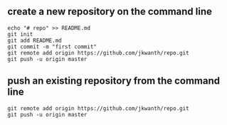 ## create a new repository on the command line

```
echo "# repo" >> README.md
git init
git add README.md
git commit -m "first commit"
git remote add origin https://github.com/jkwanth/repo.git
git push -u origin master
```

## push an existing repository from the command line

```
git remote add origin https://github.com/jkwanth/repo.git
git push -u origin master
```
